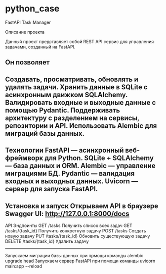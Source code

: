 # python_case
FastAPI Task Manager

Описание проекта

Данный проект представляет собой REST API сервис для управления задачами, созданный на FastAPI.

Он позволяет
---------------------------------
Создавать, просматривать, обновлять и удалять задачи.
Хранить данные в SQLite с асинхронным движком SQLAlchemy.
Валидировать входные и выходные данные с помощью Pydantic.
Поддерживать архитектуру с разделением на сервисы, репозитории и API.
Использовать Alembic для миграций базы данных.
---------------------------------
Технологии
FastAPI — асинхронный веб-фреймворк для Python.
SQLite + SQLAlchemy — база данных и ORM.
Alembic — управление миграциями БД.
Pydantic — валидация входных и выходных данных.
Uvicorn — сервер для запуска FastAPI.
---------------------------------
Установка и запуск
Открываем API в браузере
Swagger UI: http://127.0.0.1:8000/docs
---------------------------------
API Эндпоинты
GET /tasks Получить список всех задач
GET /tasks/{task_id} Получить конкретную задачу
POST /tasks Создать новую задачу
PUT /tasks/{task_id} Обновить существующую задачу
DELETE /tasks/{task_id} Удалить задачу

---------------------------------
Запускаем миграции базы данных при прмощи команды
alembic upgrade head
Запускаем сервер FastAPI при помощи команды
uvicorn main:app --reload


